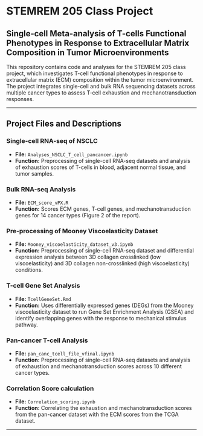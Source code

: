 # STEMREM 205 Class Project

## Single-cell Meta-analysis of T-cells Functional Phenotypes in Response to Extracellular Matrix Composition in Tumor Microenvironments

This repository contains code and analyses for the STEMREM 205 class project, which investigates T-cell functional phenotypes in response to extracellular matrix (ECM) composition within the tumor microenvironment. The project integrates single-cell and bulk RNA sequencing datasets across multiple cancer types to assess T-cell exhaustion and mechanotransduction responses.

---

## Project Files and Descriptions

### Single-cell RNA-seq of NSCLC
- **File:** `Analyses_NSCLC_T_cell_pancancer.ipynb`
- **Function:** Preprocessing of single-cell RNA-seq datasets and analysis of exhaustion scores of T-cells in blood, adjacent normal tissue, and tumor samples.

### Bulk RNA-seq Analysis
- **File:** `ECM_score_vPX.R`
- **Function:** Scores ECM genes, T-cell genes, and mechanotransduction genes for 14 cancer types (Figure 2 of the report).

### Pre-processing of Mooney Viscoelasticity Dataset
- **File:** `Mooney_viscoelasticity_dataset_v3.ipynb`
- **Function:** Preprocessing of single-cell RNA-seq dataset and differential expression analysis between 3D collagen crosslinked (low viscoelasticity) and 3D collagen non-crosslinked (high viscoelasticity) conditions.

### T-cell Gene Set Analysis
- **File:** `TcellGeneSet.Rmd`
- **Function:** Uses differentially expressed genes (DEGs) from the Mooney viscoelasticity dataset to run Gene Set Enrichment Analysis (GSEA) and identify overlapping genes with the response to mechanical stimulus pathway.

### Pan-cancer T-cell Analysis
- **File:** `pan_canc_tcell_file_vfinal.ipynb`
- **Function:** Preprocessing of single-cell RNA-seq datasets and analysis of exhaustion and mechanotransduction scores across 10 different cancer types.

### Correlation Score calculation
- **File:** `Correlation_scoring.ipynb`
- **Function:** Correlating the exhaustion and mechanotransduction scores from the pan-cancer dataset with the ECM scores from the TCGA dataset. 

---


